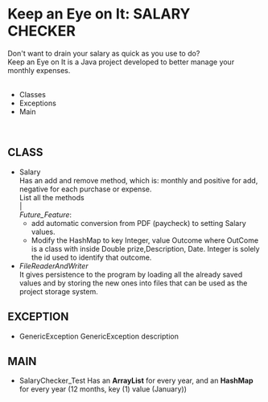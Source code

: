 <h1>Keep an Eye on It: SALARY CHECKER</h1>
<section>Don't want to drain your salary as quick as you use to do?<br>Keep an Eye on It is a Java project developed to better manage your monthly expenses.<br>
<br>
<ul>
	<li>Classes</li>
	<li>Exceptions</li>
	<li>Main</li>
</ul>

<br>
<h2>CLASS</h2>
<ul>
	<li>Salary<br>
	Has an add and remove method, which is: monthly and positive for add, negative for each purchase or expense.<br>
	List all the methods
	<br>|<br>
	<em>Future_Feature</em>:	
		<ul>
		<li>add automatic conversion from PDF (paycheck) to setting Salary values.</li>
		<li>Modify the HashMap to key Integer, value Outcome where OutCome is a class with inside Double prize,Description, Date. Integer is solely the id used to identify that outcome.
		</ul>	
	</li>
	<!-- <li></li> -->
	<li><em>FileReaderAndWriter</em><br>
	It gives persistence to the program by loading all the already saved values and by storing the new ones into files that can be used as the project storage system.</li>
</ul>

<h2>EXCEPTION</h2>
<ul>
	<li>GenericException
	GenericException description<br>
	</li>
	<!-- <li></li> -->

</ul>
<h2>MAIN</h2>
<ul>
	<li>SalaryChecker_Test
	Has an <b>ArrayList</b> for every year, and an <b>HashMap</b> for every year (12 months, <Integer> key (1) <String> value (January))<br>
	</li>
</ul>
</section>
